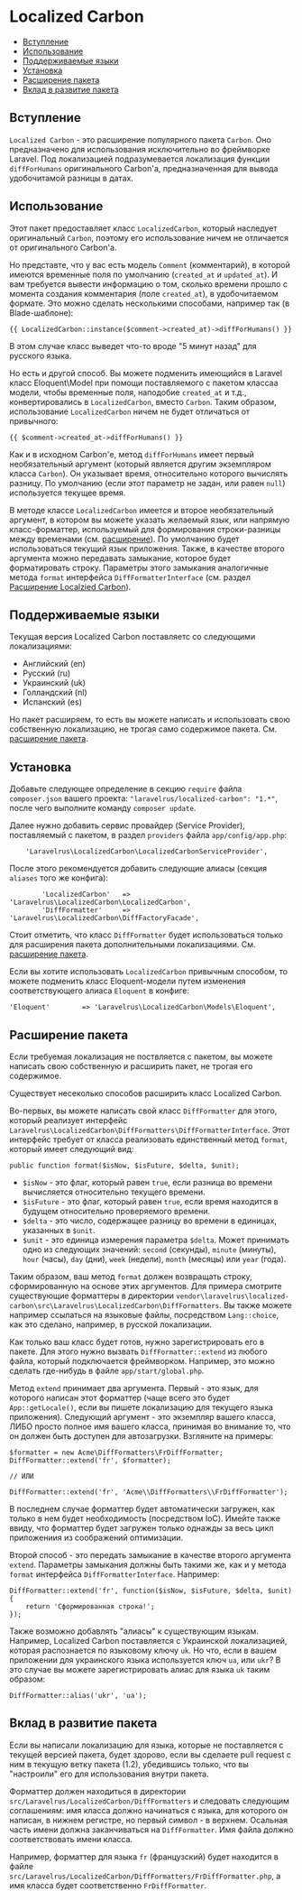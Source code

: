 # Localized Carbon

+ [Вступление](#intro)
+ [Использование](#usage)
+ [Поддерживаемые языки](#languages)
+ [Установка](#installation)
+ [Расширение пакета](#extending)
+ [Вклад в развитие пакета](#contributing)

<a name="intro"></a>
## Вступление

`Localized Carbon` - это расширение популярного пакета `Carbon`. Оно предназначено для использования исключительно во фреймворке Laravel. Под локализацией подразумевается локализация функции `diffForHumans` оригинального Carbon'а, предназначенная для вывода удобочитамой разницы в датах.

<a name="usage"></a>
## Использование

Этот пакет предоставляет класс `LocalizedCarbon`, который наследует оригинальный `Carbon`, поэтому его использование ничем не отличается от оригинального Carbon'а.

Но представте, что у вас есть модель `Comment` (комментарий), в которой имеются временные поля по умолчанию (`created_at` и `updated_at`). И вам требуется вывести информацию о том, сколько времени прошло с момента создания комментария (поле `created_at`), в удобочитаемом формате. Это можно сделать несколькими способами, например так (в Blade-шаблоне):

```
{{ LocalizedCarbon::instance($comment->created_at)->diffForHumans() }}
```

В этом случае класс выведет что-то вроде "5 минут назад" для русского языка.

Но есть и другой способ. Вы можете подменить имеющийся в Laravel класс Eloquent\Model при помощи поставляемого с пакетом классаа модели, чтобы временные поля, наподобие `created_at` и т.д., конвертировались в `LocalizedCarbon`, вместо `Carbon`. Таким образом, использование `LocalizedCarbon` ничем не будет отличаться от привычного:

```
{{ $comment->created_at->diffForHumans() }}
```

Как и в исходном Carbon'е, метод `diffForHumans` имеет первый необязательный аргумент (который является другим экземпляром класса `Carbon`). Он указывает время, относительно которого вычислять разницу. По умолчанию (если этот параметр не задан, или равен `null`) используется текущее время.

В методе классе `LocalizedCarbon` имеется и второе необязательный аргумент, в котором вы можете указать желаемый язык, или напрямую класс-форматтер, используемый для формирования строки-разницы между временами (см. [расширение](#extending)). По умолчанию будет использоваться текущий язык приложения. Также, в качестве второго аргумента можно передавать замыкание, которое будет форматировать строку. Параметры этого замыкания аналогичные метода `format` интерфейса `DiffFormatterInterface` (см. раздел [Расширение Localzied Carbon](#extending)).

<a name="languages"></a>
## Поддерживаемые языки

Текущая версия Localized Carbon поставляетс со следующими локализациями:

+ Английский (en)
+ Русский (ru)
+ Украинский (uk)
+ Голландский (nl)
+ Испанский (es)

Но пакет расширяем, то есть вы можете написать и использовать свою собственную локализацию, не трогая само содержимое пакета. См. [расширение пакета](#extending).

<a name="installation"><a/>
## Установка

Добавьте следующее определение в секцию `require` файла `composer.json` вашего проекта: `"laravelrus/localized-carbon": "1.*"`, после чего выполните команду `composer update`.

Далее нужно добавить сервис провайдер (Service Provider), поставляемый с пакетом, в раздел `providers` файла `app/config/app.php`:

```
    'Laravelrus\LocalizedCarbon\LocalizedCarbonServiceProvider',
```

После этого рекомендуется добавить следующие алиасы (секция `aliases` того же конфига):

```
        'LocalizedCarbon'   => 'Laravelrus\LocalizedCarbon\LocalizedCarbon',
        'DiffFormatter'     => 'Laravelrus\LocalizedCarbon\DiffFactoryFacade',
```

Стоит отметить, что класс `DiffFormatter` будет использоваться только для расширения пакета дополнительными локализациями. См. [расширение пакета](#extending).

Если вы хотите использовать `LocalizedCarbon` привычным способом, то можете подменить класс Eloquent-модели путем изменения соответствующего алиаса `Eloquent` в конфиге:

```
'Eloquent'        => 'Laravelrus\LocalizedCarbon\Models\Eloquent',
```

<a name="extending"></a>
## Расширение пакета

Если требуемая локализация не поствляется с пакетом, вы можете написать свою собственную и расширить пакет, не трогая его содержимое.

Существует несеколько способов расширить класс Localized Carbon.

Во-первых, вы можете написать свой класс `DiffFormatter` для этого, который реализует интерфейс `Laravelrus\LocalizedCarbon\DiffFormatters\DiffFormatterInterface`. Этот интерфейс требует от класса реализовать единственный метод `format`, который имеет следующий вид:

```
public function format($isNow, $isFuture, $delta, $unit);
```

+ `$isNow` - это флаг, который равен `true`, если разница во времени вычисляется относительно текущего времени.
+ `$isFuture` - это флаг, который равен `true`, если время находится в будущем относительно проверяемого времени.
+ `$delta` - это число, содержащее разницу во времени в единицах, указанных в `$unit`.
+ `$unit` - это единица измерения параметра `$delta`. Может принимать одно из следующих значений: `second` (секунды), `minute` (минуты), `hour` (часы), `day` (дни), `week` (недели), `month` (месяцы) или `year` (года).

Таким образом, ваш метод `format` должен возвращать строку, сформированную на основе этих аргументов. Для примера смотрите существующие форматтеры в директории `vendor\laravelrus\localized-carbon\src\Laravelrus\LocalizedCarbon\DiffFormatters`. Вы также можете например ссылаться на языковые файлы, посредством `Lang::choice`, как это сделано, например, в русской локализации.

Как только ваш класс будет готов, нужно зарегистрировать его в пакете. Для этого нужно вызвать `DiffFormatter::extend` из любого файла, который подключается фреймворком. Например, это можно сделать где-нибудь в файле `app/start/global.php`.

Метод `extend` принимает два аргумента. Первый - это язык, для которого написан этот форматтер (чаще всего это будет `App::getLocale()`, если вы пишете локализацию для текущего языка приложения). Следующий аргумент - это экземпляр вашего класса, ЛИБО просто полное имя вашего класса, принимая во внимание то, что он должен быть доступен для автозагрузки. Взгляните на примеры:

```
$formatter = new Acme\DiffFormatters\FrDiffFormatter;
DiffFormatter::extend('fr', $formatter);

// ИЛИ

DiffFormatter::extend('fr', 'Acme\\DiffFormatters\\FrDiffFormatter');
```

В последнем случае форматтер будет автоматически загружен, как только в нем будет необходимость (посредством IoC). Имейте также ввиду, что форматтер будет загружен только однажды за весь цикл приложениия из соображений оптимизации.

Второй способ - это передать замыкание в качестве второго аргумента `extend`. Параметры замыкания должны быть такими же, как и у метода `format` интерфейса `DiffFormatterInterface`. Например:

```
DiffFormatter::extend('fr', function($isNow, $isFuture, $delta, $unit) {
    return 'Сформированная строка!';
});
```

Также возможно добавлять "алиасы" к существующим языкам. Например, Localized Carbon поставляется с Украинской локализацией, которая распознается по языковому ключу `uk`. Но что, если в вашем приложении для украинского языка используется ключ `ua`, или `ukr`? В это случае вы можете зарегистрировать алиас для языка `uk` таким образом:

```
DiffFormatter::alias('ukr', 'ua');
```

<a name="contributing"></a>
## Вклад в развитие пакета

Если вы написали локализацию для языка, которые не поставляется с текущей версией пакета, будет здорово, если вы сделаете pull request с ним в текущую ветку пакета (1.2), убедившись только, что вы "настроили" его для использования внутри пакета.

Форматтер должен находиться в директории `src/Laravelrus/LocalizedCarbon/DiffFormatters` и следовать следующим соглашениям: имя класса должно начинаться с языка, для которого он написан, в нижнем регистре, но первый символ - в верхнем. Осальная часть имени должна заканчиваться на `DiffFormatter`. Имя файла должно соответствовать имени класса.

Например, форматтер для языка `fr` (французский) будет находится в файле `src/Laravelrus/LocalizedCarbon/DiffFormatters/FrDiffFormatter.php`, а имя класса будет соответственно `FrDiffFormatter`.